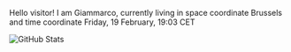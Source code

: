 Hello visitor! I am Giammarco, currently living in space coordinate Brussels and time coordinate Friday, 19 February, 19:03 CET

![GitHub Stats](https://github-readme-stats.vercel.app/api?username=grcasanova)
